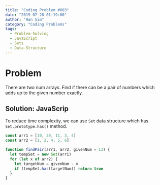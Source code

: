 ```yaml
---
title: "Coding Problem #003"
date: "2019-07-28 01:19:00"
author: "Han Sim"
category: "Coding Problems"
tags:
  - Problem-Solving
  - JavaScript
  - Sets
  - Data-Structure
---
```


# Problem

There are two num arrays. Find if there can be a pair of numbers which adds up to the given number exactly.

## Solution: JavaScrip

To reduce time complexity, we can use `Set` data structure which has `Set.prototype.has()` method.

```JavaScript
const arr1 = [10, 20, 11, 3, 4]
const arr2 = [1, 2, 4, 5, 6]

function findPair(arr1, arr2, givenNum = 13) {
  let tempSet = new Set(arr1)
  for (let x of arr2) {
    let targetNum = givenNum - x
    if (tempSet.has(targetNum)) return true
  }
}
```